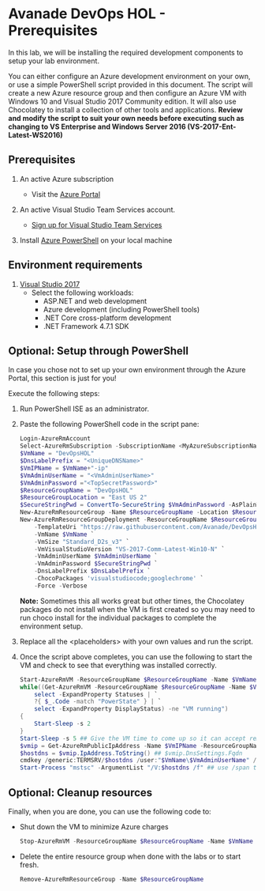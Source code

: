 # Avanade DevOps HOL - Prerequisites

In this lab, we will be installing the required development components to setup your lab environment.

You can either configure an Azure development environment on your own, or use a simple PowerShell script provided in this document. The script will create a new Azure resource group and then configure an Azure VM with Windows 10 and Visual Studio 2017 Community edition. It will also use Chocolatey to install a collection of other tools and applications. **Review and modify the script to suit your own needs before executing such as changing to VS Enterprise and Windows Server 2016 (VS-2017-Ent-Latest-WS2016)**

## Prerequisites

1. An active Azure subscription
   - Visit the [Azure Portal](https://portal.azure.com)

1. An active Visual Studio Team Services account.
   - [Sign up for Visual Studio Team Services](https://www.visualstudio.com/en-us/docs/setup-admin/team-services/sign-up-for-visual-studio-team-services)

1. Install [Azure PowerShell](https://docs.microsoft.com/nl-nl/powershell/azure/install-azurerm-ps) on your local machine

## Environment requirements

1. [Visual Studio 2017](http://go.microsoft.com/fwlink/?LinkId=517106)
   - Select the following workloads:
     - ASP.NET and web development
     - Azure development (including PowerShell tools)
     - .NET Core cross-platform development
     - .NET Framework 4.7.1 SDK

## Optional: Setup through PowerShell

In case you chose not to set up your own environment through the Azure Portal, this section is just for you!

Execute the following steps:

1. Run PowerShell ISE as an administrator.

1. Paste the following PowerShell code in the script pane:

    ```PowerShell
    Login-AzureRmAccount
    Select-AzureRmSubscription -SubscriptionName <MyAzureSubscriptionName>
    $VmName = "DevOpsHOL"
    $DnsLabelPrefix = "<UniqueDNSName>"
    $VmIPName = $VmName+"-ip"
    $VmAdminUserName = "<VmAdminUserName>"
    $VmAdminPassword ="<TopSecretPassword>"
    $ResourceGroupName = "DevOpsHOL"
    $ResourceGroupLocation = "East US 2"
    $SecureStringPwd = ConvertTo-SecureString $VmAdminPassword -AsPlainText -Force
    New-AzureRmResourceGroup -Name $ResourceGroupName -Location $ResourceGroupLocation -Verbose -Force
    New-AzureRmResourceGroupDeployment -ResourceGroupName $ResourceGroupName `
        -TemplateUri "https://raw.githubusercontent.com/Avanade/DevOpsHOL/master/azure-rm/azuredeploy.json" `
        -VmName $VmName `
        -VmSize "Standard_D2s_v3" `
        -VmVisualStudioVersion "VS-2017-Comm-Latest-Win10-N" `
        -VmAdminUserName $VmAdminUserName `
        -VmAdminPassword $SecureStringPwd `
        -DnsLabelPrefix $DnsLabelPrefix `
        -ChocoPackages 'visualstudiocode;googlechrome' `
        -Force -Verbose
    ```

    **Note:** Sometimes this all works great but other times, the Chocolatey packages do not install when the VM is first created so you may need to run choco install for the individual packages to complete the environment setup.

1. Replace all the \<placeholders\> with your own values and run the script.

1. Once the script above completes, you can use the following to start the VM and check to see that everything was installed correctly.

    ```PowerShell
    Start-AzureRmVM -ResourceGroupName $ResourceGroupName -Name $VmName
    while((Get-AzureRmVM -ResourceGroupName $ResourceGroupName -Name $VmName -Status | `
        select -ExpandProperty Statuses | `
        ?{ $_.Code -match "PowerState" } | `
        select -ExpandProperty DisplayStatus) -ne "VM running")
    {
        Start-Sleep -s 2
    }
    Start-Sleep -s 5 ## Give the VM time to come up so it can accept remote requests
    $vmip = Get-AzureRmPublicIpAddress -Name $VmIPName -ResourceGroupName $ResourceGroupName
    $hostdns = $vmip.IpAddress.ToString() ## $vmip.DnsSettings.Fqdn
    cmdkey /generic:TERMSRV/$hostdns /user:"$VmName\$VmAdminUserName" /pass:$VmAdminPassword
    Start-Process "mstsc" -ArgumentList "/V:$hostdns /f" ## use /span to use both monitors
    ```

## Optional: Cleanup resources

Finally, when you are done, you can use the following code to:

- Shut down the VM to minimize Azure charges
    ```PowerShell
    Stop-AzureRmVM -ResourceGroupName $ResourceGroupName -Name $VmName -Force
    ```
- Delete the entire resource group when done with the labs or to start fresh.
    ```PowerShell
    Remove-AzureRmResourceGroup -Name $ResourceGroupName
    ```